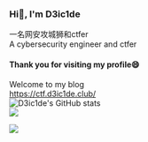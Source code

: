 ### Hi👋, I'm D3ic1de

一名网安攻城狮和ctfer\
A cybersecurity engineer and ctfer
#### Thank you for visiting my profile😄
Welcome to my blog\
https://ctf.d3ic1de.club/
\
![D3ic1de's GitHub stats](https://github-readme-stats.vercel.app/api?username=D3ic1de)\
![](https://github-readme-streak-stats.herokuapp.com/?user=D3ic1de)
  
<a href="https://wakatime.com"><img src="https://wakatime.com/share/@ec167237-a1e5-4dfe-badc-62cffd2b7509/5c1535cb-eedb-4aaa-aaf8-6f1c4cb34a6f.png" /></a>

<!--
**D3ic1de/D3ic1de** is a ✨ _special_ ✨ repository because its `README.md` (this file) appears on your GitHub profile.

Here are some ideas to get you started:

- 🔭 I’m currently working on ...
- 🌱 I’m currently learning ...
- 👯 I’m looking to collaborate on ...
- 🤔 I’m looking for help with ...
- 💬 Ask me about ...
- 📫 How to reach me: ...
- 😄 Pronouns: ...
- ⚡ Fun fact: ...
-->
